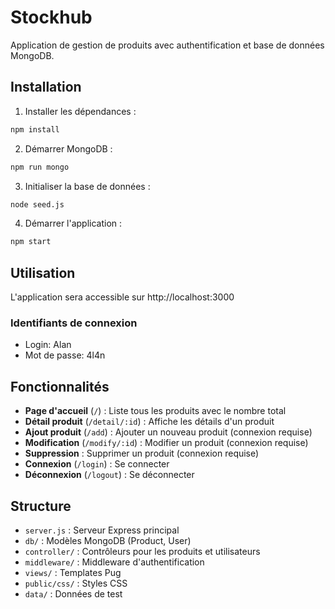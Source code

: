 # Stockhub

Application de gestion de produits avec authentification et base de données MongoDB.

## Installation

1. Installer les dépendances :
```bash
npm install
```

2. Démarrer MongoDB :
```bash
npm run mongo
```

3. Initialiser la base de données :
```bash
node seed.js
```

4. Démarrer l'application :
```bash
npm start
```

## Utilisation

L'application sera accessible sur http://localhost:3000

### Identifiants de connexion
- Login: Alan
- Mot de passe: 4l4n

## Fonctionnalités

- **Page d'accueil** (`/`) : Liste tous les produits avec le nombre total
- **Détail produit** (`/detail/:id`) : Affiche les détails d'un produit
- **Ajout produit** (`/add`) : Ajouter un nouveau produit (connexion requise)
- **Modification** (`/modify/:id`) : Modifier un produit (connexion requise)
- **Suppression** : Supprimer un produit (connexion requise)
- **Connexion** (`/login`) : Se connecter
- **Déconnexion** (`/logout`) : Se déconnecter

## Structure

- `server.js` : Serveur Express principal
- `db/` : Modèles MongoDB (Product, User)
- `controller/` : Contrôleurs pour les produits et utilisateurs
- `middleware/` : Middleware d'authentification
- `views/` : Templates Pug
- `public/css/` : Styles CSS
- `data/` : Données de test
